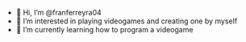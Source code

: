 - 👋 Hi, I’m @franferreyra04
- 👀 I’m interested in playing videogames and creating one by myself
- 🌱 I’m currently learning how to program a videogame
<!----
franferreyra04/franferreyra04 is a ✨ special ✨ repository because its `README.md` (this file) appears on your GitHub profile.
You can click the Preview link to take a look at your changes.
--->
